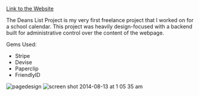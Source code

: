 [Link to the Website](http://deanslistproject.com)

The Deans List Project is my very first freelance project that I worked on for a school calendar. This project was heavily design-focused with a backend built for administrative control over the content of the webpage.

Gems Used:
- Stripe
- Devise
- Paperclip
- FriendlyID

![pagedesign](https://cloud.githubusercontent.com/assets/5783423/3882222/1a263a70-2195-11e4-817d-2f2b8afaaf32.png)
![screen shot 2014-08-13 at 1 05 35 am](https://cloud.githubusercontent.com/assets/5783423/3901401/af71c334-22a7-11e4-9e57-ee14fc7411b4.png)
